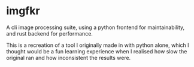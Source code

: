 # imgfkr

A cli image processing suite, using a python frontend for maintainability, and rust backend for performance.

This is a recreation of a tool I originally made in with python alone, which I thought would be a fun learning experience when I realised how slow the original ran and how inconsistent the results were.